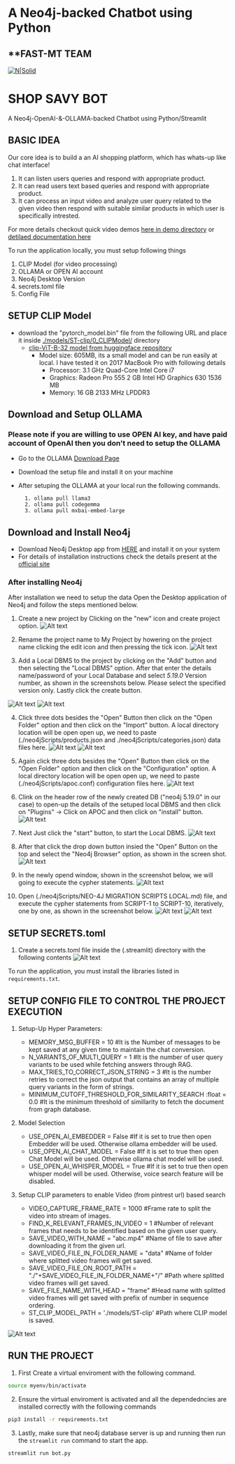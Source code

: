 # A Neo4j-backed Chatbot using Python
## **FAST-MT TEAM

[![N|Solid](https://upload.wikimedia.org/wikipedia/en/e/e4/National_University_of_Computer_and_Emerging_Sciences_logo.png)](https://nodesource.com/products/nsolid)

# SHOP SAVY BOT

A Neo4j-OpenAI-&-OLLAMA-backed Chatbot using Python/Streamlit

## BASIC IDEA
Our core idea is to build a an AI shopping platform, which has whats-up like chat interface!

1. It can listen users queries and respond with appropriate product.
2. It can read users text based queries  and respond with appropriate product.
3. It can process an input video and analyze user query related to the given video then respond with suitable similar products in which user is specifically intrested.

For more details checkout quick video demos [here in demo directory](demo/) or [detilaed documentation here](docs/)

To run the application locally, you must setup following things
1. CLIP Model (for video processing) 
2. OLLAMA or OPEN AI account
3. Neo4j Desktop Version
4. secrets.toml file
5. Config File

## SETUP CLIP Model

- download the "pytorch_model.bin" file from the following URL and place it inside [./models/ST-clip/0_CLIPModel/](models/ST-clip/0_CLIPModel) directory
    - [clip-ViT-B-32 model from huggingface repository](https://huggingface.co/sentence-transformers/clip-ViT-B-32/tree/main/0_CLIPModel) 
        - Model size: 605MB, its a small model and can be run easily at local. I have tested it on 2017 MacBook Pro with following details
            - Processor: 3.1 GHz Quad-Core Intel Core i7
            - Graphics: Radeon Pro 555 2 GB Intel HD Graphics 630 1536 MB
            - Memory: 16 GB 2133 MHz LPDDR3

## Download and Setup OLLAMA
### Please note if you are willing to use OPEN AI key, and have paid account of OpenAI then you don't need to setup the OLLAMA
- Go to the OLLAMA [Download Page](https://ollama.com/)
- Download the setup file and install it on your machine
- After setuping the OLLAMA at your local run the following commands.

        1. ollama pull llama3
        2. ollama pull codegemma
        3. ollama pull mxbai-embed-large

## Download and Install Neo4j
 - Download Neo4j Desktop app from [HERE](https://neo4j.com/download/) and install it on your system
 - For details of installation instructions check the details present at the [official site](https://neo4j.com/docs/desktop-manual/current/installation/download-installation/)

### After installing Neo4j
After installation we need to setup the data
Open the Desktop application of Neo4j and follow the steps mentioned below.



1. Create a new project by Clicking on the "new" icon and create project option.
![Alt text](images/neo4j/1.png)

2. Rename the project name to My Project by howering on the project name clicking the edit icon and then pressing the tick icon.
![Alt text](images/neo4j/2.png)

3. Add a Local DBMS to the project by clicking on the "Add" button and then selecting the "Local DBMS" option. After that enter the details name/password of your Local Database and select *5.19.0* Version number, as shown in the screenshots below. Please select the specified version only. Lastly click the create button.
    
![Alt text](images/neo4j/3.1.png) ![Alt text](images/neo4j/3.2.png)

4. Click three dots besides the "Open" Button then click on the "Open Folder" option and then click on the "Import" button. A local directory location will be open open up, we need to paste (./neo4jScripts/products.json and ./neo4jScripts/categories.json) data files here. 
![Alt text](images/neo4j/4.1.png) ![Alt text](images/neo4j/4.2.png)

5. Again click three dots besides the "Open" Button then click on the "Open Folder" option and then click on the "Configuration" option. A local directory location will be open open up, we need to paste (./neo4jScripts/apoc.conf) configuration files here. 
![Alt text](images/neo4j/5.png)

6. Clink on the header row of the newly created DB ("neo4j 5.19.0" in our case) to open-up the details of the setuped local DBMS and then click on "Plugins" -> Click on APOC and then click on "install" button.
![Alt text](images/neo4j/6.png)

7. Next Just click the "start" button, to start the Local DBMS.
![Alt text](images/neo4j/7.png)

8. After that click the drop down button insied the "Open" Button on the top and select the "Neo4j Browser" option, as shown in the screen shot.
![Alt text](images/neo4j/8.png)

9. In the newly opend window, shown in the screenshot below, we will going to execute the cypher statements.
![Alt text](images/neo4j/9.png)

10. Open (./neo4jScripts/NEO-4J MIGRATION SCRIPTS LOCAL.md) file, and execute the cypher statements from SCRIPT-1 to SCRIPT-10, iteratively, one by one, as shown in the screenshot below.
![Alt text](images/neo4j/10.1.png) ![Alt text](images/neo4j/10.2.png)

## SETUP SECRETS.toml
1. Create a secrets.toml file inside the (.streamlit) directory with the following contents
![Alt text](images/secretFile/secretsTomlFileContents.png)

To run the application, you must install the libraries listed in `requirements.txt`.
## SETUP CONFIG FILE TO CONTROL THE PROJECT EXECUTION
1. Setup-Up Hyper Parameters:
    - MEMORY_MSG_BUFFER = 10 #It is the Number of messages to be kept saved at any given time to maintain the chat conversion.
    - N_VARIANTS_OF_MULTI_QUERY = 1 #It is the number of user query variants to be used while fetching answers through RAG.
    - MAX_TRIES_TO_CORRECT_JSON_STRING = 3 #It is the number retries to correct the json output that contains an array of multiple query variants in the form of strings.
    - MINIMUM_CUTOFF_THRESHOLD_FOR_SIMILARITY_SEARCH  :float = 0.0 #It is the minimum threshold of simillarity to fetch the document from graph database.
2. Model Selection
    - USE_OPEN_AI_EMBEDDER = False #If it is set to true then open Embedder will be used. Otherwise ollama embedder will be used.
    - USE_OPEN_AI_CHAT_MODEL = False #If it is set to true then open Chat Model will be used. Otherwise ollama chat model will be used.
    - USE_OPEN_AI_WHISPER_MODEL = True #If it is set to true then open whisper model will be used. Otherwise, voice search feature will be disabled.
        
3. Setup CLIP parameters to enable Video (from pintrest url) based search
    - VIDEO_CAPTURE_FRAME_RATE = 1000 #Frame rate to split the video into stream of images. 
    - FIND_K_RELEVANT_FRAMES_IN_VIDEO = 1 #Number of relevant frames that needs to be identified based on the given user query.
    - SAVE_VIDEO_WITH_NAME = "abc.mp4" #Name of file to save after downloading it from the given url.
    - SAVE_VIDEO_FILE_IN_FOLDER_NAME = "data" #Name of folder where splitted video frames will get saved. 
    - SAVE_VIDEO_FILE_ON_ROOT_PATH = "./"+SAVE_VIDEO_FILE_IN_FOLDER_NAME+"/" #Path where splitted video frames will get saved.
    - SAVE_FILE_NAME_WITH_HEAD = "frame"  #Head name with splitted video frames will get saved with prefix of number in sequence ordering.
    - ST_CLIP_MODEL_PATH = './models/ST-clip' #Path where CLIP model is saved.
        
![Alt text](images/configFile/configFile.png)

## RUN THE PROJECT
1. First Create a virtual enviroment with the following command.
```sh
source myenv/bin/activate
```
2. Ensure the virtual enviroment is activated and all the dependedncies are installed correctly with the following commands
```sh
pip3 install -r requirements.txt
```
    
3. Lastly, make sure that neo4j database server is up and running then run the `streamlit run` command to start the app. 
```sh
streamlit run bot.py
```
